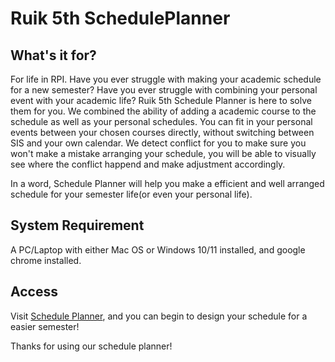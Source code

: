 # Ruik 5th SchedulePlanner

## What's it for?

For life in RPI. Have you ever struggle with making your academic schedule for a new semester? Have you ever struggle with combining your personal event with your academic life? Ruik 5th Schedule Planner is here to solve them for you. We combined the ability of adding a academic course to the schedule as well as your personal schedules. You can fit in your personal events between your chosen courses directly, without switching between SIS and your own calendar. We detect conflict for you to make sure you won't make a mistake arranging your schedule, you will be able to visually see where the conflict happend and make adjustment accordingly.

In a word, Schedule Planner will help you make a efficient and well arranged schedule for your semester life(or even your personal life).

## System Requirement
A PC/Laptop with either Mac OS or Windows 10/11 installed, and google chrome installed.

## Access
Visit [Schedule Planner](https://ruik5th.com), and you can begin to design your schedule for a easier semester!

Thanks for using our schedule planner!

